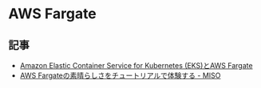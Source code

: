 # AWS Fargate

## 記事

- [Amazon Elastic Container Service for Kubernetes (EKS)とAWS Fargate](https://qiita.com/riywo/items/d94d8c42c6fbb89f508b)
- [AWS Fargateの素晴らしさをチュートリアルで体験する - MISO](https://www.tdi.co.jp/miso/aws-fargate-tutorial)
